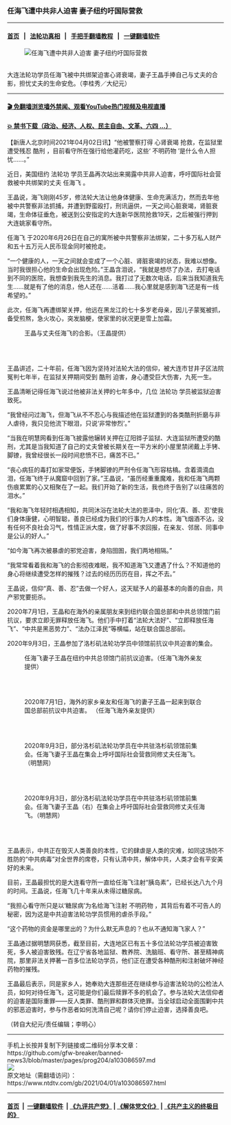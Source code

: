 ### 任海飞遭中共非人迫害 妻子纽约吁国际营救
------------------------

#### [首页](https://github.com/gfw-breaker/banned-news3/blob/master/README.md) &nbsp;&nbsp;|&nbsp;&nbsp; [法轮功真相](https://github.com/begood0513/basic/blob/master/README.md)  &nbsp;&nbsp;|&nbsp;&nbsp; [手把手翻墙教程](https://github.com/gfw-breaker/guides/wiki)  &nbsp;&nbsp;|&nbsp;&nbsp; [一键翻墙软件](https://github.com/gfw-breaker/nogfw/blob/master/README.md)  



<div><div class="featured_image">
 <figure>
  <img alt="任海飞遭中共非人迫害 妻子纽约吁国际营救" src="https://i.ntdtv.com/assets/uploads/2021/04/id12850752-6b2c1523fcfbe25a98a370f00c1a3e84-800x450.jpg"/>
 </figure><br/>
 <span class="caption">
  大连法轮功学员任海飞被中共绑架迫害心肾衰竭，妻子王晶手捧自己与丈夫的合影，担忧丈夫的生命安危。（李桂秀／大纪元）
 </span>
</div>
</div><hr/>

#### [ 🎬  免翻墙浏览墙外禁闻、观看YouTube热门视频及电视直播](https://github.com/gfw-breaker/HelloWorld)

#### [ 💥  禁书下载（政治、经济、人权、民主自由、文革、六四 ...）](https://github.com/gfw-breaker/books/blob/master/README.md)

<div><div class="post_content" itemprop="articleBody">
 <p>
  【新唐人北京时间2021年04月02日讯】“他被警察打得
  <ok href="https://www.ntdtv.com/gb/心肾衰竭.htm">
   心肾衰竭
  </ok>
  抢救，在监狱里遭受残忍
  <ok href="https://www.ntdtv.com/gb/酷刑.htm">
   酷刑
  </ok>
  ，目前看守所在强行给他灌药吃，这些‘
  <ok href="https://www.ntdtv.com/gb/不明药物.htm">
   不明药物
  </ok>
  ’是什么令人担忧……。”
 </p>
 <div class="post_content" id="artbody">
  <div data-google-query-id="CJ_Bx5a83e8CFQcerQYdcx4K7w" id="inarticle_ad300">
   <div id="google_ads_iframe_/5965368/DJYwww_articles_news_below-header_0__container__">
    近日，美国纽约
    <ok href="https://www.ntdtv.com/gb/法轮功.htm">
     法轮功
    </ok>
    学员王晶再次站出来揭露中共非人迫害，呼吁国际社会营救被中共绑架的丈夫
    <ok href="https://www.ntdtv.com/gb/任海飞.htm">
     任海飞
    </ok>
    。
   </div>
  </div>
  <p>
   王晶说，海飞刚刚45岁，修法轮大法让他身体健康、生命充满活力，然而去年他被中共警察非法抓捕，并遭到野蛮殴打，刑讯逼供，一天之间心脏衰竭，肾脏衰竭，生命体征垂危，被送到公安指定的大连新华医院抢救19天，之后被强行押到大连姚家看守所。
  </p>
  <p>
   <ok href="https://www.ntdtv.com/gb/任海飞.htm">
    任海飞
   </ok>
   于2020年6月26日在自己的寓所被中共警察非法绑架，二十多万私人财产和五十五万元人民币现金同时被抢走。
  </p>
  <p>
   “一个健康的人，一天之间就会变成了一个心脏、肾脏衰竭的状态，我难以想像。当时我很担心他的生命会出现危险。”王晶含泪说，“我就是想尽了办法，去打电话到不同的医院，我想查到我先生的消息。我打过了无数次电话，后来当我知道我先生……就是有了他的消息，他人还在……活着……我心里就是感到海飞还是有一线希望的。”
  </p>
  <p>
   此次，任海飞再遭绑架关押，他远在黑龙江的七十多岁老母亲，因儿子蒙冤被抓，备受煎熬，急火攻心，突发脑梗，使家里的状况更是雪上加霜。
  </p>
  <figure aria-describedby="caption-attachment-12850757" class="wp-caption aligncenter" id="attachment_12850757">
   <img alt="" class="aligncenter wp-image-12850757" src="https://i.epochtimes.com/assets/uploads/2021/04/id12850757-34e589b5cd08afa59f3a9602a5e3e852-450x631.jpg">
    <br/><figcaption class="wp-caption-text" id="caption-attachment-12850757">
     王晶与丈夫任海飞的合影。（王晶提供）
    </figcaption><br/>
   </img>
  </figure><br/>
  <p>
   王晶讲述，二十年前，任海飞因为坚持对法轮大法的信仰，被大连市甘井子区法院冤判七年半，在监狱关押期间受到
   <ok href="https://www.ntdtv.com/gb/酷刑.htm">
    酷刑
   </ok>
   迫害，身心遭受巨大伤害，九死一生。
  </p>
  <p>
   王晶清晰记得任海飞说过他被非法关押的七年多中，几位
   <ok href="https://www.ntdtv.com/gb/法轮功.htm">
    法轮功
   </ok>
   学员被监狱迫害致死。
  </p>
  <p>
   “我曾经问过海飞，但海飞从不不忍心与我描述他在监狱遭到的各类酷刑折磨与非人虐待，我只见他流下眼泪，只说‘非常惨烈’。”
  </p>
  <p>
   “当我在明慧网看到任海飞披露他辗转关押在辽阳铧子监狱、大连监狱所遭受的酷刑，尤其是当我知道了自己的丈夫曾被长期关在一平方米的小屋里禁闭戴上手铐、脚镣，我曾经很长一段时间悲愤不已，痛苦不已。”
  </p>
  <p>
   “丧心病狂的毒打如家常便饭，手铐脚镣的严刑令任海飞形容枯槁。含着滴滴血泪，任海飞终于从魔窟中回到了家。”王晶说，“虽历经重重魔难，我和任海飞两颗伤痕累累的心又相聚在了一起。我们开始了新的生活，我也终于告别了以往痛苦的泪水。”
  </p>
  <p>
   “我和海飞年轻时相遇相知，共同沐浴在法轮大法的恩泽中，同化‘真、善、忍’使我们身体康健，心明智聪，善良已经成为我们的行事为人的本性。海飞烟酒不沾，没有任何不良社会习气，性情正派大度，做了好事不求回报，在亲友、邻居、同事中是公认的好人。”
  </p>
  <p>
   “如今海飞再次被暴虐的邪党迫害，身陷囹圄，我们两地相隔。”
  </p>
  <p>
   “我常常看着我和海飞的合影彻夜难眠，我不知道海飞又遭遇了什么？不知道他的身心将继续遭受怎样的摧残？过去的经历历历在目，挥之不去。”
  </p>
  <p>
   王晶说，信仰“真、善、忍”去做一个好人，这天赋予人的最基本的向善的自由，共产邪党要扼杀。
  </p>
  <p>
   2020年7月1日，王晶和在海外的亲属朋友来到纽约联合国总部和中共总领馆门前抗议，要求立即无罪释放任海飞。他们手中打着“法轮大法好”、“立即释放任海飞”、“中共是黑恶势力”、“法办江泽民”等横幅，站在联合国总部前。
  </p>
  <p>
   2020年9月3日，王晶参加了洛杉矶法轮功学员中领馆前抗议中共迫害的集会。
  </p>
  <figure aria-describedby="caption-attachment-12850761" class="wp-caption aligncenter" id="attachment_12850761">
   <img alt="" class="aligncenter wp-image-12850761" src="https://i.epochtimes.com/assets/uploads/2021/04/id12850761-5aa59eb4b3be6ecb517e5eb79f858a2e-450x338.jpg">
    <br/><figcaption class="wp-caption-text" id="caption-attachment-12850761">
     任海飞妻子王晶在纽约中共总领馆门前抗议迫害。（任海飞海外亲友提供）
    </figcaption><br/>
   </img>
  </figure><br/>
  <figure aria-describedby="caption-attachment-12850802" class="wp-caption aligncenter" id="attachment_12850802">
   <img alt="" class="aligncenter wp-image-12850802" src="https://i.epochtimes.com/assets/uploads/2021/04/id12850802-cb498399ee909a465cb6fab432d79359-450x337.png"/>
   <br/><figcaption class="wp-caption-text" id="caption-attachment-12850802">
    2020年7月1日，海外的家乡亲友和任海飞的妻子王晶一起来到联合国总部前抗议中共迫害。 （任海飞海外亲友提供）
   </figcaption><br/>
  </figure><br/>
  <figure aria-describedby="caption-attachment-12850835" class="wp-caption aligncenter" id="attachment_12850835">
   <img alt="" class="aligncenter wp-image-12850835" src="https://i.epochtimes.com/assets/uploads/2021/04/id12850835-4be4440d9013100580c4060c65416e96-450x337.jpg"/>
   <br/><figcaption class="wp-caption-text" id="caption-attachment-12850835">
    2020年9月3日，部分洛杉矶法轮功学员在中共驻洛杉矶领馆前集会。任海飞妻子王晶在集会上呼吁国际社会营救同修丈夫任海飞。（明慧网）
   </figcaption><br/>
  </figure><br/>
  <figure aria-describedby="caption-attachment-12850832" class="wp-caption aligncenter" id="attachment_12850832">
   <img alt="" class="aligncenter wp-image-12850832" src="https://i.epochtimes.com/assets/uploads/2021/04/id12850832-0f3f8e0651406e8af4186656ab3eba55-450x338.jpg"/>
   <br/><figcaption class="wp-caption-text" id="caption-attachment-12850832">
    2020年9月3日，部分洛杉矶法轮功学员在中共驻洛杉矶领馆前集会。任海飞妻子王晶（右）在集会上呼吁国际社会营救同修丈夫任海飞。（明慧网）
   </figcaption><br/>
  </figure><br/>
  <p>
   王晶表示，中共正在毁灭人类善良的本性，它的肆虐是人类的灾难，如同这场防不胜防的“中共病毒”对全世界的席卷，只有认清中共，解体中共，人类才会有平安美好的未来。
  </p>
  <p>
   目前，王晶最担忧的是大连看守所一直给任海飞注射“胰岛素”，已经长达八九个月的时间。王晶说，任海飞几十年来从未得过糖尿病。
  </p>
  <p>
   “我担心看守所只是以‘糖尿病’为名给海飞注射
   <ok href="https://www.ntdtv.com/gb/不明药物.htm">
    不明药物
   </ok>
   ，其背后有着不可告人的秘密，因为这是中共迫害法轮功学员惯用的虐杀手段。”
  </p>
  <p>
   “这个药物的资金是哪里出的？为什么默无声息的？也从不通知海飞家人？”
  </p>
  <p>
   王晶通过据明慧网获悉，截至目前，大连地区已有五十多位法轮功学员被迫害致死，多人被迫害致残。在辽宁省各地监狱、教养院、洗脑班、看守所、甚至精神病院，那里非法关押著一百多位法轮功学员，他们正在遭受各种酷刑和注射破坏神经药物的摧残。
  </p>
  <p>
   王晶最后表示，同是家乡人，她奉劝大连那些还在继续参与迫害法轮功的公检法人员，如何对待任海飞，这可能是你们最后赎罪不多的机会了。参与法轮大法信仰者的迫害是国际重罪——反人类罪、酷刑罪和群体灭绝罪。当全球启动全面围剿中共的邪恶迫害时，参与作恶者如何洗清自己呢？请你们停止迫害，选择善良吧。
  </p>
  <p>
   （转自大纪元/责任编辑；李明心）
  </p>
 </div>
 <div class="single_ad">
 </div>
</div>
</div>
<hr/>
手机上长按并复制下列链接或二维码分享本文章：<br/>
https://github.com/gfw-breaker/banned-news3/blob/master/pages/prog204/a103086597.md <br/>
<a href='https://github.com/gfw-breaker/banned-news3/blob/master/pages/prog204/a103086597.md'><img src='https://github.com/gfw-breaker/banned-news3/blob/master/pages/prog204/a103086597.md.png'/></a> <br/>
原文地址（需翻墙访问）：https://www.ntdtv.com/gb/2021/04/01/a103086597.html


------------------------
#### [首页](https://github.com/gfw-breaker/banned-news3/blob/master/README.md) &nbsp;|&nbsp; [一键翻墙软件](https://github.com/gfw-breaker/nogfw/blob/master/README.md) &nbsp;| [《九评共产党》](https://github.com/gfw-breaker/9ping.md/blob/master/README.md#九评之一评共产党是什么) | [《解体党文化》](https://github.com/gfw-breaker/jtdwh.md/blob/master/README.md) | [《共产主义的终极目的》](https://github.com/gfw-breaker/gczydzjmd.md/blob/master/README.md)


<img src='http://gfw-breaker.win/banned-news3/pages/prog204/a103086597.md' width='0px' height='0px'/>